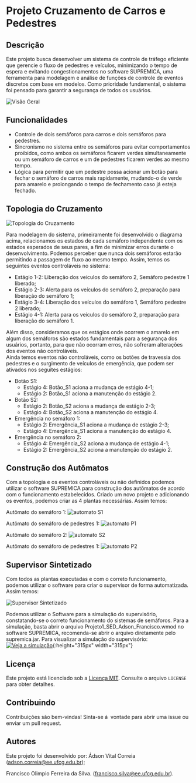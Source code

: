 # Projeto Cruzamento de Carros e Pedestres

## Descrição

Este projeto busca desenvolver um sistema de controle de tráfego eficiente que gerencie o fluxo de pedestres e veículos, minimizando o tempo de espera e evitando congestionamentos no software SUPREMICA, uma ferramenta para modelagem e análise de funções de controle de eventos discretos com base em modelos. Como prioridade fundamental, o sistema foi pensado para garantir a segurança de todos os usuários. 

![Visão Geral](https://raw.githubusercontent.com/jhossgames/Projeto1SED/main/imagens/Captura%20de%20tela%202024-04-12%20003145.png)

## Funcionalidades

- Controle de dois semáforos para carros e dois semáforos para pedestres.
- Sincronismo no sistema entre os semáforos para evitar comportamentos proibidos, como ambos os semáforos ficarem verdes simultaneamente ou um semáforo de carros e um de pedestres ficarem verdes ao mesmo tempo.
- Lógica para permitir que um pedestre possa acionar um botão para fechar o semáforo de carros mais rapidamente, mudando-o de verde para amarelo e prolongando o tempo de fechamento caso já esteja fechado.

## Topologia do Cruzamento

![Topologia do Cruzamento](https://i.imgur.com/49DzwJG.png)

  Para modelagem do sistema, primeiramente foi desenvolvido o diagrama acima, relacionamos os estados de cada semáforo independente com os estados esperados de seus pares, a fim de minimizar erros durante o desenvolvimento. 
  Podemos perceber que nunca dois semáforos estarão permitindo a passagem de fluxo ao mesmo tempo. Assim, temos os seguintes eventos controláveis no sistema:
  - Estágio 1-2: Liberação dos veículos do semáforo 2, Semáforo pedestre 1 liberado;
  - Estágio 2-3: Alerta para os veículos do semáforo 2, preparação para liberação do semáforo 1;
  - Estágio 3-4: Liberação dos veículos do semáforo 1, Semáforo pedestre 2 liberado;
  - Estágio 4-1: Alerta para os veículos do semáforo 2, preparação para liberação do semáforo 1.
    
  Além disso, consideramos que os estágios onde ocorrem o amarelo em algum dos semáforos são estados fundamentais para a segurança dos usuários, portanto, para que não ocorram erros, não sofreram alterações dos eventos não controláveis.   
  Ainda temos eventos não controláveis, como os botões de travessia dos pedestres e o surgimento de veículos de emergência, que podem ser ativados nos seguites estágios:
  - Botão S1:
    - Estágio 4: Botão_S1 aciona a mudança de estágio 4-1;
    - Estágio 2: Botão_S1 aciona a manutenção do estágio 2.
  - Botão S2:
    - Estágio 2: Botão_S2 aciona a mudança de estágio 2-3;
    - Estágio 4: Botão_S2 aciona a manutenção do estágio 4.
  - Emergência no semáforo 1:
    - Estágio 2: Emergência_S1 aciona a mudança de estágio 2-3;
    - Estágio 4: Emergência_S1 aciona a manutenção do estágio 4.
  - Emergência no semáforo 2:
    - Estágio 4: Emergência_S2 aciona a mudança de estágio 4-1;
    - Estágio 2: Emergência_S2 aciona a manutenção do estágio 2.
      
## Construção dos Autômatos

 Com a topologia e os eventos controláveis ou não definidos podemos utilizar o software SUPREMICA para construção dos autômatos de acordo com o funcionamento estabelecidos. Criado um novo projeto e adicionando os eventos, podemos criar as 4 plantas necessárias. Assim temos: 
 
 Autômato do semáforo 1:
 ![automato S1](https://github.com/jhossgames/Projeto1SED/blob/main/imagens/Automatos1.1.png?raw=true)
 
 Autômato do semáforo de pedestres 1:
 ![automato P1](https://github.com/jhossgames/Projeto1SED/blob/main/imagens/AutomatoP1.png?raw=true)
 
 Autômato do semáforo 2:
  ![automato S2](https://github.com/jhossgames/Projeto1SED/blob/main/imagens/AutomatoS2.png?raw=true)
  
   Autômato do semáforo de pedestres 1:
 ![automato P2](https://github.com/jhossgames/Projeto1SED/blob/main/imagens/AutomatoP2.png?raw=true)


## Supervisor Sintetizado
  Com todos as plantas executadas e com o correto funcionamento, podemos utilizar o software para criar o supervisor de forma automatizada. Assim temos:
  
![Supervisor Sintetizado](https://github.com/jhossgames/Projeto1SED/blob/main/imagens/AutomatoSupervis%C3%B3rio.png?raw=true)

  Podemos utilizar o Software para a simulação do supervisório, constatando-se o correto funcionamento do sistemas de semáforos.
  Para a simulação, basta abrir o arquivo Projeto1_SED_Adson_Francisco.wmod no software SUPREMICA, recomenda-se abrir o arquivo diretamente pelo supremica.jar.
  Para visualizar a simulação do supervisório:
  [![Veja a simulação](https://i.imgur.com/1pUDBkW.png)](https://www.youtube.com/watch?v=BD0vukRS0nE){:height="315px" width="315px"}


## Licença

Este projeto está licenciado sob a [Licença MIT](LICENSE). Consulte o arquivo `LICENSE` para obter detalhes.

## Contribuindo

Contribuições são bem-vindas! Sinta-se á  vontade para abrir uma issue ou enviar um pull request.


## Autores

Este projeto foi desenvolvido por:
Ádson Vital Correia (adson.correia@ee.ufcg.edu.br); 

Francisco Olimpio Ferreira da Silva. (francisco.silva@ee.ufcg.edu.br).

